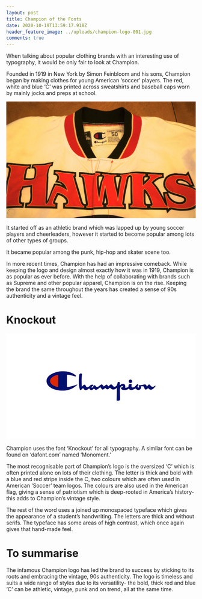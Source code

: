 ```yaml
---
layout: post
title: Champion of the Fonts
date: 2020-10-19T13:59:17.918Z
header_feature_image: ../uploads/champion-logo-001.jpg
comments: true
---
```

When talking about popular clothing brands with an interesting use of typography, it would be only fair to look at Champion.

Founded in 1919 in New York by Simon Feinbloom and his sons, Champion began by making clothes for young American ‘soccer’ players. The red, white and blue ‘C’ was printed across sweatshirts and baseball caps worn by mainly jocks and preps at school.

![90s Champion Jacket- Worthpoint.com](../uploads/champion-vintage.jpg "90s Champion Jacket- Worthpoint.com")

It started off as an athletic brand which was lapped up by young soccer players and cheerleaders, however it started to become popular among lots of other types of groups.

It became popular among the punk, hip-hop and skater scene too.

In more recent times, Champion has had an impressive comeback. While keeping the logo and design almost exactly how it was in 1919, Champion is as popular as ever before. With the help of collaborating with brands such as Supreme and other popular apparel, Champion is on the rise. Keeping the brand the same throughout the years has created a sense of 90s authenticity and a vintage feel.

# Knockout

![Champion logo by Cultedge.com](../uploads/champion-logo-001.jpg "Champion logo by Cultedge.com")

Champion uses the font ‘Knockout’ for all typography. A similar font can be found on ‘dafont.com’ named ‘Monoment.’

The most recognisable part of Champion’s logo is the oversized ‘C’ which is often printed alone on lots of their clothing. The letter is thick and bold with a blue and red stripe inside the C, two colours which are often used in American ‘Soccer’ team logos. The colours are also used in the American flag, giving a sense of patriotism which is deep-rooted in America’s history- this adds to Champion’s vintage style.

The rest of the word uses a joined up monospaced typeface which gives the appearance of a student’s handwriting. The letters are thick and without serifs. The typeface has some areas of high contrast, which once again gives that hand-made feel.

# To summarise

The infamous Champion logo has led the brand to success by sticking to its roots and embracing the vintage, 90s authenticity. The logo is timeless and suits a wide range of styles due to its versatility- the bold, thick red and blue ‘C’ can be athletic, vintage, punk and on trend, all at the same time.